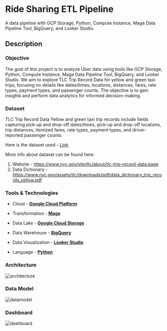 # Ride Sharing ETL Pipeline

A data pipeline with  GCP Storage, Python, Compute Instance, Mage Data Pipeline Tool, BigQuery, and Looker Studio.


## Description

### Objective

The goal of this project is to analyze Uber data using tools like GCP Storage, Python, Compute Instance, Mage Data Pipeline Tool, BigQuery, and Looker Studio. We aim to explore TLC Trip Record Data for yellow and green taxi trips, focusing on details like dates/times, locations, distances, fares, rate types, payment types, and passenger counts. The objective is to gain insights and perform data analytics for informed decision-making.

### Dataset

TLC Trip Record Data Yellow and green taxi trip records include fields capturing pick-up and drop-off dates/times, pick-up and drop-off locations, trip distances, itemized fares, rate types, payment types, and driver-reported passenger counts. 

Here is the dataset used  - [Link](https://github.com/aditishraq/Ride-Sharing-ETL-Pipeline/blob/main/data/ride_share.csv)

More info about dataset can be found here:
1. Website - https://www.nyc.gov/site/tlc/about/tlc-trip-record-data.page
2. Data Dictionary - https://www.nyc.gov/assets/tlc/downloads/pdf/data_dictionary_trip_records_yellow.pdf


### Tools & Technologies

- Cloud - [**Google Cloud Platform**](https://cloud.google.com)

- Transformation - [**Mage**]( https://www.mage.ai/)
- Data Lake - [**Google Cloud Storage**](https://cloud.google.com/storage)
- Data Warehouse - [**BigQuery**](https://cloud.google.com/bigquery)
- Data Visualization - [**Looker Studio**](https://datastudio.google.com/overview)
- Language - [**Python**](https://www.python.org)

### Architecture

![architecture](imf_1.jpg)

### Data Model

![datamodel](img/data_model.jpg)

### Dashboard

![dashboard](img/ride_sharing_dashboard.jpg)


